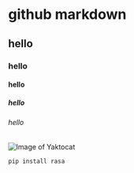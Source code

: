 # github markdown
## hello
### hello
#### hello
##### hello
###### hello

![Image of Yaktocat](https://octodex.github.com/images/yaktocat.png)

```
pip install rasa
```
